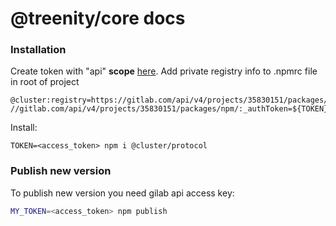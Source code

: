 # @treenity/core docs
### Installation
Create token with "api" **scope** [here](https://gitlab.com/-/profile/personal_access_tokens).
Add private registry info to .npmrc file in root of project
```
@cluster:registry=https://gitlab.com/api/v4/projects/35830151/packages/npm/
//gitlab.com/api/v4/projects/35830151/packages/npm/:_authToken=${TOKEN}
```
Install:
```
TOKEN=<access_token> npm i @cluster/protocol
```

### Publish new version
To publish new version you need gilab api access key:
```bash
MY_TOKEN=<access_token> npm publish
```
